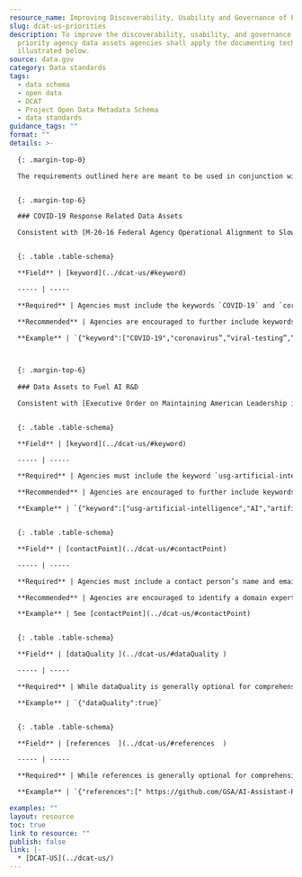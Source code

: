```yaml
---
resource_name: Improving Discoverability, Usability and Governance of Priority Agency Data
slug: dcat-us-priorities
description: To improve the discoverability, usability, and governance of these 
  priority agency data assets agencies shall apply the documenting techniques 
  illustrated below. 
source: data.gov
category: Data standards
tags:
  - data schema
  - open data
  - DCAT
  - Project Open Data Metadata Schema
  - data standards
guidance_tags: ""
format: ""
details: >-
  
  {: .margin-top-0}

  The requirements outlined here are meant to be used in conjunction with the documentation for the full [DCAT-US Schema v1.1](../dcat-us/) (Project Open Data Metadata Schema) 


  {: .margin-top-6}

  ### COVID-19 Response Related Data Assets 

  Consistent with [M-20-16 Federal Agency Operational Alignment to Slow the Spread of Coronavirus COVID-19](https://www.whitehouse.gov/wp-content/uploads/2020/03/M-20-16.pdf), in places where the [Federal Data Strategy 2020 Action Plan](https://strategy.data.gov/action-plan/) calls for agencies to prioritize data assets and projects, agencies are required to include COVID-19 response data as their highest priority.


  {: .table .table-schema}

  **Field** | [keyword](../dcat-us/#keyword)  

  ----- | -----

  **Required** | Agencies must include the keywords `COVID-19` and `coronavirus`. 

  **Recommended** | Agencies are encouraged to further include keywords that would improve discoverability.  

  **Example** | `{"keyword":["COVID-19","coronavirus”,“viral-testing”,“CARES-Act”,“CORD-19”,"SARS-CoV-2"]}`

 

  {: .margin-top-6}
  
  ### Data Assets to Fuel AI R&D 

  Consistent with [Executive Order on Maintaining American Leadership in Artificial Intelligence (EO 13859)](https://www.whitehouse.gov/presidential-actions/executive-order-maintaining-american-leadership-artificial-intelligence/), agencies are directed to improve data “inventory documentation to enable discovery and usability [in order to] prioritize improvements to access and quality of data … based on the AI research community’s user feedback.” 


  {: .table .table-schema}

  **Field** | [keyword](../dcat-us/#keyword)  

  ----- | -----

  **Required** | Agencies must include the keyword `usg-artificial-intelligence`. 

  **Recommended** | Agencies are encouraged to further include keywords that would improve discoverability. Datasets that specifically serve as training data for machine learning applications should additionally include a keyword of `usg-ai-training-data`

  **Example** | `{"keyword":["usg-artificial-intelligence","AI","artificial-intelligence","AI-R&D",”natural-language-processing”,“machine-learning”,“research”,“COVID-19]}`


  {: .table .table-schema}

  **Field** | [contactPoint](../dcat-us/#contactPoint)  

  ----- | -----

  **Required** | Agencies must include a contact person’s name and email that can discuss restrictions or controls on the dataset with interested AI researchers.

  **Recommended** | Agencies are encouraged to identify a domain expert and their contact information who can discuss the dataset with interested AI researchers. 

  **Example** | See [contactPoint](../dcat-us/#contactPoint) 


  {: .table .table-schema}

  **Field** | [dataQuality ](../dcat-us/#dataQuality )  

  ----- | -----

  **Required** | While dataQuality is generally optional for comprehensive data inventory documentation it is required for all datasets identified for the purposes of AI R&D. 

  **Example** | `{"dataQuality":true}`


  {: .table .table-schema}

  **Field** | [references  ](../dcat-us/#references  )  

  ----- | -----

  **Required** | While references is generally optional for comprehensive data inventory documentation it is required if references, including model documentation that exist for data assets identified for the purposes of AI R&D. 

  **Example** | `{"references":[" https://github.com/GSA/AI-Assistant-Pilot"]}`

examples: ""
layout: resource
toc: true
link to resource: ""
publish: false
link: |-
  * [DCAT-US](../dcat-us/)
---
```

